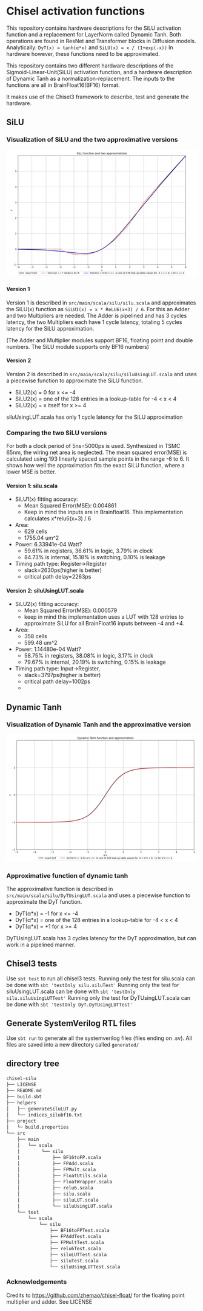 # Chisel activation functions
This repository contains hardware descriptions for the SiLU activation function and a replacement for LayerNorm called Dynamic Tanh. Both operations are found in ResNet and Transformer blocks in Diffusion models.
Analytically: `DyT(x) = tanh(α*x)` and `SiLU(x) = x / (1+exp(-x))`
In hardware however, these functions need to be approximated.

This repository contains two different hardware descriptions of the Sigmoid-Linear-Unit(SiLU) activation function, and a hardware description of Dynamic Tanh as a normalization-replacement. The inputs to the functions are all in BrainFloat16(BF16) format.

It makes use of the Chisel3 framework to describe, test and generate the hardware.
## SiLU 
### Visualization of SiLU and the two approximative versions
![SiluFunctionandApproximations](helpers/SiLUand2ApproxFunctions.png)
#### Version 1
Version 1 is described in `src/main/scala/silu/silu.scala` and approximates the SiLU(x) function as `SiLU1(x) = x * ReLU6(x+3) / 6`.
For this an Adder and two Multipliers are needed. The Adder is pipelined and has 3 cycles latency, the two Multipliers each have 1 cycle latency, totaling 5 cycles latency for the SiLU approximation.

(The Adder and Multiplier modules support BF16, floating point and double numbers. The SiLU module supports only BF16 numbers)

#### Version 2
Version 2 is described in `src/main/scala/silu/siluUsingLUT.scala` and uses a piecewise function to approximate the SiLU function.
- SiLU2(x) = 0  for x <= -4
- SiLU2(x) = one of the 128 entries in a lookup-table  for -4 < x < 4
- SiLU2(x) = x itself  for x >= 4

siluUsingLUT.scala has only 1 cycle latency for the SiLU approximation

### Comparing the two SiLU versions
For both a clock period of 5ns=5000ps is used. Synthesized in TSMC 65nm, the wiring net area is neglected.
The mean squared error(MSE) is calculated using 193 linearly spaced sample points in the range -6 to 6. It shows how well the approximation fits the exact SiLU function, where a lower MSE is better.
#### Version 1: silu.scala
- SiLU1(x) fitting accuracy:
    - Mean Squared Error(MSE): 0.004861
    - Keep in mind the inputs are in Brainfloat16. This implementation calculates x*relu6(x+3) / 6
- Area: 
    - 629 cells
    - 1755.04 um^2
- Power: 6.33941e-04 Watt?
    - 59.61% in registers, 36.61% in logic, 3.79% in clock
    - 84.73% is internal, 15.18% is switching, 0.10% is leakage
- Timing path type: Register->Register
    - slack=2630ps(higher is better)
    - critical path delay=2263ps
#### Version 2: siluUsingLUT.scala
- SiLU2(x) fitting accuracy:
    - Mean Squared Error(MSE): 0.000579
    - keep in mind this implementation uses a LUT with 128 entries to approximate SiLU for all BrainFloat16 inputs between -4 and +4.
- Area: 
    - 358 cells
    - 599.48 um^2
- Power: 1.14480e-04 Watt?
    - 58.75% in registers, 38.08% in logic, 3.17% in clock
    - 79.67% is internal, 20.19% is switching, 0.15% is leakage
- Timing path type: Input->Register,
    - slack=3797ps(higher is better)
    - critical path delay=1002ps
    - 
## Dynamic Tanh 
### Visualization of Dynamic Tanh and the approximative version
![DyTandApproximation](helpers/DyTandApproximation.png)
### Approximative function of dynamic tanh
The approximative function is described in `src/main/scala/silu/DyTUsingLUT.scala` and uses a piecewise function to approximate the DyT function.
- DyT(α*x) = -1  for x <= -4
- DyT(α*x) = one of the 128 entries in a lookup-table  for -4 < x < 4
- DyT(α*x) = +1  for x >= 4

DyTUsingLUT.scala has 3 cycles latency for the DyT approximation, but can work in a pipelined manner.

## Chisel3 tests
Use `sbt test` to run all chisel3 tests. Running only the test for silu.scala can be done with `sbt 'testOnly silu.siluTest'`
Running only the test for siluUsingLUT.scala can be done with `sbt 'testOnly silu.siluUsingLUTTest'`
Running only the test for DyTUsingLUT.scala can be done with `sbt 'testOnly DyT.DyTUsingLUTTest'`

## Generate SystemVerilog RTL files
Use `sbt run` to generate all the systemverilog files (files ending on .sv). All files are saved into a new directory called `generated/`
## directory tree
```
chisel-silu
├── LICENSE
├── README.md
├── build.sbt
├── helpers
│   ├── generateSiluLUT.py
│   └── indices_silubf16.txt
├── project
│   └─ build.properties
└── src
    ├── main
    │   └── scala
    │        └── silu
    |            ├── BF16toFP.scala
    │            ├── FPAdd.scala
    │            ├── FPMult.scala
    │            ├── FloatUtils.scala
    │            ├── FloatWrapper.scala
    │            ├── relu6.scala
    │            ├── silu.scala
    |            ├── siluLUT.scala
    |            └── siluUsingLUT.scala
    └── test
        └── scala
            └── silu
                ├── BF16toFPTest.scala
                ├── FPAddTest.scala
                ├── FPMultTest.scala
                ├── relu6Test.scala
                ├── siluLUTTest.scala
                ├── siluTest.scala
                └── siluUsingLUTTest.scala
```
### Acknowledgements
Credits to https://github.com/zhemao/chisel-float/ for the floating point multiplier and adder. See LICENSE
